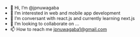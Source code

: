 - 👋 Hi, I’m @jpnuwagaba
- 👀 I’m interested in web and mobile app development
- 🌱 I’m conversant with react.js and currently learning next.js
- 💞️ I’m looking to collaborate on ...
- 📫 How to reach me jpnuwagaba1@gmail.com

<!---
jpnuwagaba/jpnuwagaba is a ✨ special ✨ repository because its `README.md` (this file) appears on your GitHub profile.
You can click the Preview link to take a look at your changes.
--->
